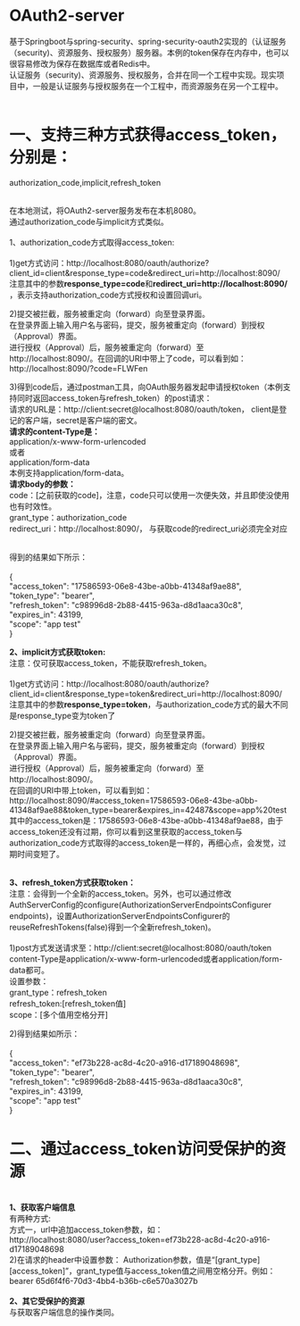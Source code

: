 # OAuth2-server

基于Springboot与spring-security、spring-security-oauth2实现的（认证服务（security)、资源服务、授权服务）服务器。本例的token保存在内存中，也可以很容易修改为保存在数据库或者Redis中。<br>
认证服务（security)、资源服务、授权服务，合并在同一个工程中实现。现实项目中，一般是认证服务与授权服务在一个工程中，而资源服务在另一个工程中。<br>
<br>
# <b>一、支持三种方式获得access_token，分别是：</b><br>
authorization_code,implicit,refresh_token<br>
<br>

在本地测试，将OAuth2-server服务发布在本机8080。<br>
通过authorization_code与implicit方式类似。<br>
<br>
1、authorization_code方式取得access_token:<br>
<br>
1)get方式访问：http://localhost:8080/oauth/authorize?client_id=client&response_type=code&redirect_uri=http://localhost:8090/ <br>
注意其中的参数<b>response_type=code</b>和<b>redirect_uri=http://localhost:8090/ </b>，表示支持authorization_code方式授权和设置回调uri。<br>

2)提交被拦截，服务被重定向（forward）向至登录界面。<br>
在登录界面上输入用户名与密码，提交，服务被重定向（forward）到授权（Approval）界面。<br>
进行授权（Approval）后，服务被重定向（forward）至http://localhost:8090/。在回调的URI中带上了code，可以看到如：http://localhost:8090/?code=FLWFen <br>

3)得到code后，通过postman工具，向OAuth服务器发起申请授权token（本例支持同时返回access_token与refresh_token）的post请求：<br>
请求的URL是：http://client:secret@localhost:8080/oauth/token， client是登记的客户端，secret是客户端的密文。<br>
<b>请求的content-Type是：</b><br>
application/x-www-form-urlencoded<br>
	或者<br>
application/form-data<br>
本例支持application/form-data。<br>
<b>请求body的参数：</b><br>
code：[之前获取的code]，注意，code只可以使用一次便失效，并且即使没使用也有时效性。<br>
grant_type：authorization_code <br>
redirect_uri：http://localhost:8090/， 与获取code的redirect_uri必须完全对应<br>
<br>

得到的结果如下所示：<br>
<br>{
<br>    "access_token": "17586593-06e8-43be-a0bb-41348af9ae88",
<br>    "token_type": "bearer",
<br>    "refresh_token": "c98996d8-2b88-4415-963a-d8d1aaca30c8",
<br>    "expires_in": 43199,
<br>    "scope": "app test"
<br>}
<br>

<b>2、implicit方式获取token:</b><br>
注意：仅可获取access_token，不能获取refresh_token。<br>
<br>
1)get方式访问：http://localhost:8080/oauth/authorize?client_id=client&response_type=token&redirect_uri=http://localhost:8090/ <br>
注意其中的参数<b>response_type=token</b>，与authorization_code方式的最大不同是response_type变为token了<br>

2)提交被拦截，服务被重定向（forward）向至登录界面。<br>
在登录界面上输入用户名与密码，提交，服务被重定向（forward）到授权（Approval）界面。<br>
进行授权（Approval）后，服务被重定向（forward）至http://localhost:8090/。<br>
在回调的URI中带上token，可以看到如：http://localhost:8090/#access_token=17586593-06e8-43be-a0bb-41348af9ae88&token_type=bearer&expires_in=42487&scope=app%20test <br>
其中的access_token是：17586593-06e8-43be-a0bb-41348af9ae88，由于access_token还没有过期，你可以看到这里获取的access_token与authorization_code方式取得的access_token是一样的，再细心点，会发觉，过期时间变短了。<br>
<br>

<b>3、refresh_token方式获取token：</b><br>
注意：会得到一个全新的access_token。另外，也可以通过修改AuthServerConfig的configure(AuthorizationServerEndpointsConfigurer endpoints)，设置AuthorizationServerEndpointsConfigurer的reuseRefreshTokens(false)得到一个全新refresh_token)。
<br>
<br>
1)post方式发送请求至：http://client:secret@localhost:8080/oauth/token <br>
content-Type是application/x-www-form-urlencoded或者application/form-data都可。<br>
设置参数：<br>
grant_type：refresh_token <br>
refresh_token:[refresh_token值] <br> 
scope：[多个值用空格分开] <br>

2)得到结果如所示：<br>
<br>{
<br>    "access_token": "ef73b228-ac8d-4c20-a916-d17189048698",
<br>    "token_type": "bearer",
<br>    "refresh_token": "c98996d8-2b88-4415-963a-d8d1aaca30c8",
<br>    "expires_in": 43199,
<br>    "scope": "app test"
<br>}
<br>

# <b>二、通过access_token访问受保护的资源 </b><br>
 <br>
<b>1、获取客户端信息 </b><br>
有两种方式: <br>
方式一，url中追加access_token参数，如： <br>
http://localhost:8080/user?access_token=ef73b228-ac8d-4c20-a916-d17189048698 <br>
2)在请求的header中设置参数：
Authorization参数，值是“[grant_type] [access_token]”，grant_type值与access_token值之间用空格分开。例如：bearer 65d6f4f6-70d3-4bb4-b36b-c6e570a3027b <br>
 <br>
<b>2、其它受保护的资源</b>  <br>
与获取客户端信息的操作类同。 <br>
<br>



